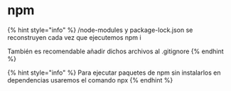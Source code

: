 # npm

{% hint style="info" %}
/node-modules y package-lock.json se reconstruyen cada vez que ejecutemos npm i

También es recomendable añadir dichos archivos al .gitignore
{% endhint %}

{% hint style="info" %}
Para ejecutar paquetes de npm sin instalarlos en dependencias usaremos el comando npx
{% endhint %}
